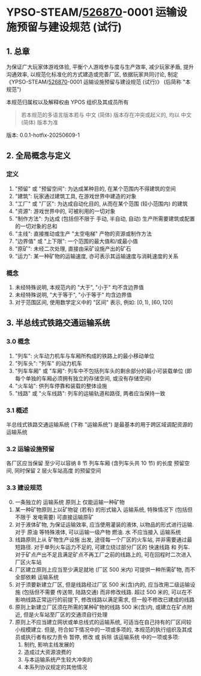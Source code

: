 # YPSO-STEAM/[526870](https://store.steampowered.com/app/526870)-0001 运输设施预留与建设规范 (试行)

## 1. 总章

为保证广大玩家体游戏体验, 平衡个人游戏参与度与生产效率, 减少玩家矛盾, 提升沟通效率, 以规范化标准化的方式建造或完善厂区, 依据玩家共同讨论, 制定 《YPSO-STEAM/[526870](https://store.steampowered.com/app/526870)-0001 运输设施预留与建设规范 (试行)》 (后简称 "本规范")

本规范归属权以及解释权由 YPOS 组织及其成员所有

> 若本规范的多语言版本若与 中文 (简体) 版本存在冲突或起义的, 均以 中文 (简体) 版本为准

版本: 0.0.1-hotfix-20250609-1

## 2. 全局概念与定义

### 定义

1. "预留" 或 "预留空间": 为达成某种目的, 在某个范围内不得建筑的空间
2. "建筑": 玩家通过建筑工具, 在游戏世界中建造的对象
3. "工厂" 或 "厂区": 为达成自动化目的, 从而在某个范围 (较小范围内) 的建筑
4. "资源": 游戏世界中的, 可被利用的一切对象
5. "制作方法": 为达成 (包括但不限于 手动, 半自动, 自动) 生产所需要建筑或配置的一切对象的总和
6. "主线": 直接推动或生产 "太空电梯" 产物的资源或制作方法
7. "边界值" 或 "上下限": 一个范围的最大值和/或最小值
8. "原矿": 未经二次处理, 直接由采矿设施产出的矿石
9. "运力": 某一种矿物的运输速度, 亦可表示其运输速度与消耗速度的关系

### 概念

1. 未经特殊说明, 本规范内的 "大于", "小于" 均不含边界值
2. 未经特殊说明, "大于等于", "小于等于" 均含边界值
3. 对于范围区间, 使用数学定义中的 "区间" 表示, 例如: $[0, 1)$, $[60, 120]$

## 3. 半总线式铁路交通运输系统

### 3.0 概念

1. "列车": 火车动力机车与车厢所构成的铁路上的最小移动单位
2. "列车头": "列车" 的动力机车
3. "列车车厢" 或 "车厢": 列车中不包括列车头的剩余部分的最小可装载单位 (即每个单独的车厢必须拥有独立的存储空间, 或没有存储空间)
4. "火车站": 供列车停靠和装载的整体设施
5. "线路" 或 "火车线路": 列车的运输轨道和路径, 两者应当保持一致

### 3.1 概述

半总线式铁路交通运输系统 (下称 "运输系统") 是最基本的用于跨区域调配资源的运输系统

### 3.2 运输设施预留

各厂区应当保留 至少可以容纳 8 节 列车车厢 (含列车头共 10 节) 的长度 预留空间, 同时保留 2 层火车站高度 的预留空间

### 3.3 建设规范

0. 一条独立的 运输系统 原则上 仅能运输一种矿物
1. 某一种矿物原则上以矿物锭 (若有) 的形式输入 运输系统, 特殊情况下 (包括但不限于 发电需要) 可直接运输原矿
2. 对于液体矿物, 为保证运输效率, 应当使用灌装的液体, 以物品的形式进行运输. 对于 原油 等特殊液体, 可以运输一级产物 燃油. 水 不应当接入 运输系统
3. 线路原则上从 矿物生产设施 出发, 途径每一个厂区的火车站, 并非需要通过最短路径. 对于单列火车运力不足的, 可建立绕过部分厂区的 快速线路 和 列车. 对于矿点产出不足且满足矿点不再工厂之前的线路上的, 可在回程时二次进入厂区火车站
4. 厂区建立原则上应当至少满足就地 (厂区 500 米内) 可提供一种所需矿物, 而不全部依赖 运输系统
5. 对于须要新建立厂区, 但是线路经过厂区 500 米(含)内的, 应当改用二级运输设施 (包括但不需要 传送带, 陆路交通) 而非修改线路. 超过 500 米的, 可以在不影响线路正常运行的前提下, 修改线路以满足需求, 但一般不修改已建成的线路
6. 原则上新建立厂区须在所需的某种矿物的线路 500 米(含)内, 或建立在矿点附近, 但是火车站至厂区的交通须自行处理
7. 原则上不应当建立网状或单总线式的运输系统, 可适当在自己持有的厂区间较小规模建立. 但是, 符合如下情况中的一项或多项的, 本规范的执行组织及其成员或执行者有权力责令 暂停, 修改 或 拆除 该运输系统 中的一项或多项:
    1. 制约, 影响主线发展的
    2. 造成过大资源浪费的
    3. 与本运输系统产生较大冲突的
    4. 本系列协议规定的其他情况
